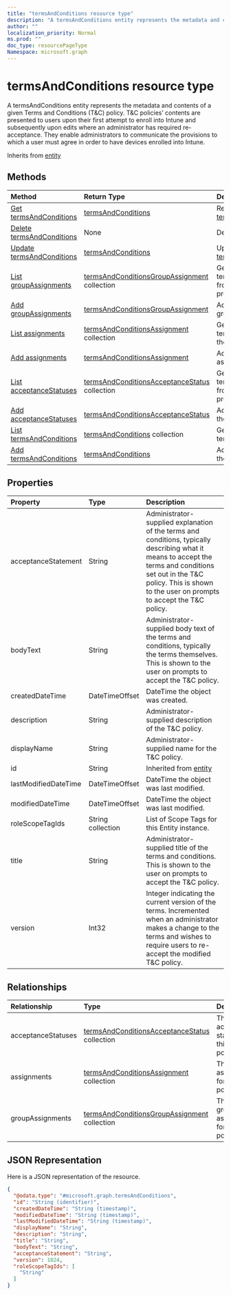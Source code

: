 ```yaml
---
title: "termsAndConditions resource type"
description: "A termsAndConditions entity represents the metadata and contents of a given Terms and Conditions (T&C) policy. T&C policies’ contents are presented to users upon their first attempt to enroll into Intune and subsequently upon edits where an administrator has required re-acceptance. They enable administrators to communicate the provisions to which a user must agree in order to have devices enrolled into Intune."
author: ""
localization_priority: Normal
ms.prod: ""
doc_type: resourcePageType
Namespace: microsoft.graph
---
```



# termsAndConditions resource type

A termsAndConditions entity represents the metadata and contents of a given Terms and Conditions (T&C) policy. T&C policies’ contents are presented to users upon their first attempt to enroll into Intune and subsequently upon edits where an administrator has required re-acceptance. They enable administrators to communicate the provisions to which a user must agree in order to have devices enrolled into Intune.


Inherits from [entity](../resources/entity.md)

## Methods
|Method|Return Type|Description|
|:---|:---|:---|
|[Get termsAndConditions](../api/termsandconditions-get.md)|[termsAndConditions](../resources/termsAndConditions.md)|Read properties and relationships of the [termsAndConditions](../resources/termsandconditions.md) object.|
|[Delete termsAndConditions](../api/termsandconditions-delete.md)|None|Deletes a [termsAndConditions](../resources/termsandconditions.md).|
|[Update termsAndConditions](../api/termsandconditions-update.md)|[termsAndConditions](../resources/termsAndConditions.md)|Update the properties of a [termsAndConditions](../resources/termsandconditions.md) object.|
|[List groupAssignments](../api/termsandconditions-list-groupassignments.md)|[termsAndConditionsGroupAssignment](../resources/termsAndConditionsGroupAssignment.md) collection|Get the termsAndConditionsGroupAssignments from the groupAssignments navigation property.|
|[Add groupAssignments](../api/termsandconditions-post-groupassignments.md)|[termsAndConditionsGroupAssignment](../resources/termsAndConditionsGroupAssignment.md)|Add groupAssignments by posting to the groupAssignments collection.|
|[List assignments](../api/termsandconditions-list-assignments.md)|[termsAndConditionsAssignment](../resources/termsAndConditionsAssignment.md) collection|Get the termsAndConditionsAssignments from the assignments navigation property.|
|[Add assignments](../api/termsandconditions-post-assignments.md)|[termsAndConditionsAssignment](../resources/termsAndConditionsAssignment.md)|Add assignments by posting to the assignments collection.|
|[List acceptanceStatuses](../api/termsandconditions-list-acceptancestatuses.md)|[termsAndConditionsAcceptanceStatus](../resources/termsAndConditionsAcceptanceStatus.md) collection|Get the termsAndConditionsAcceptanceStatuses from the acceptanceStatuses navigation property.|
|[Add acceptanceStatuses](../api/termsandconditions-post-acceptancestatuses.md)|[termsAndConditionsAcceptanceStatus](../resources/termsAndConditionsAcceptanceStatus.md)|Add acceptanceStatuses by posting to the acceptanceStatuses collection.|
|[List termsAndConditions](../api/intune-devices-devicemanagement-list-termsandconditions.md)|[termsAndConditions](../resources/termsAndConditions.md) collection|Get the termsAndConditionses from the termsAndConditions navigation property.|
|[Add termsAndConditions](../api/intune-devices-devicemanagement-post-termsandconditions.md)|[termsAndConditions](../resources/termsAndConditions.md)|Add termsAndConditions by posting to the termsAndConditions collection.|

## Properties
|Property|Type|Description|
|:---|:---|:---|
|acceptanceStatement|String|Administrator-supplied explanation of the terms and conditions, typically describing what it means to accept the terms and conditions set out in the T&C policy. This is shown to the user on prompts to accept the T&C policy.|
|bodyText|String|Administrator-supplied body text of the terms and conditions, typically the terms themselves. This is shown to the user on prompts to accept the T&C policy.|
|createdDateTime|DateTimeOffset|DateTime the object was created.|
|description|String|Administrator-supplied description of the T&C policy.|
|displayName|String|Administrator-supplied name for the T&C policy. |
|id|String| Inherited from [entity](../resources/entity.md)|
|lastModifiedDateTime|DateTimeOffset|DateTime the object was last modified.|
|modifiedDateTime|DateTimeOffset|DateTime the object was last modified.|
|roleScopeTagIds|String collection|List of Scope Tags for this Entity instance.|
|title|String|Administrator-supplied title of the terms and conditions. This is shown to the user on prompts to accept the T&C policy.|
|version|Int32|Integer indicating the current version of the terms. Incremented when an administrator makes a change to the terms and wishes to require users to re-accept the modified T&C policy.|

## Relationships
|Relationship|Type|Description|
|:---|:---|:---|
|acceptanceStatuses|[termsAndConditionsAcceptanceStatus](../resources/termsAndConditionsAcceptanceStatus.md) collection|The list of acceptance statuses for this T&C policy.|
|assignments|[termsAndConditionsAssignment](../resources/termsAndConditionsAssignment.md) collection|The list of assignments for this T&C policy.|
|groupAssignments|[termsAndConditionsGroupAssignment](../resources/termsAndConditionsGroupAssignment.md) collection|The list of group assignments for this T&C policy.|

## JSON Representation
Here is a JSON representation of the resource.
<!-- {
  "blockType": "resource",
  "keyProperty": "id",
  "@odata.type": "microsoft.graph.termsAndConditions",
  "baseType": "microsoft.graph.entity",
  "openType": false
}
-->
``` json
{
  "@odata.type": "#microsoft.graph.termsAndConditions",
  "id": "String (identifier)",
  "createdDateTime": "String (timestamp)",
  "modifiedDateTime": "String (timestamp)",
  "lastModifiedDateTime": "String (timestamp)",
  "displayName": "String",
  "description": "String",
  "title": "String",
  "bodyText": "String",
  "acceptanceStatement": "String",
  "version": 1024,
  "roleScopeTagIds": [
    "String"
  ]
}
```

